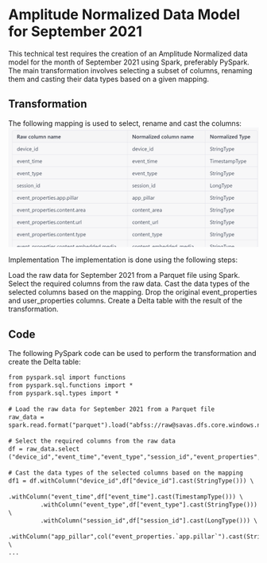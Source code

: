 # Amplitude Normalized Data Model for September 2021

This technical test requires the creation of an Amplitude Normalized data model for the month of September 2021 using Spark, preferably PySpark. The main transformation involves selecting a subset of columns, renaming them and casting their data types based on a given mapping.

## Transformation
The following mapping is used to select, rename and cast the columns:
![Alt text](Media/Screenshot%202023-03-03%20212945.png)

Implementation
The implementation is done using the following steps:

Load the raw data for September 2021 from a Parquet file using Spark.
Select the required columns from the raw data.
Cast the data types of the selected columns based on the mapping.
Drop the original event_properties and user_properties columns.
Create a Delta table with the result of the transformation.

## Code
The following PySpark code can be used to perform the transformation and create the Delta table:

```
from pyspark.sql import functions
from pyspark.sql.functions import *
from pyspark.sql.types import *

# Load the raw data for September 2021 from a Parquet file
raw_data = spark.read.format("parquet").load("abfss://raw@savas.dfs.core.windows.net/amplitude/2021/9/*/*/*.parquet")

# Select the required columns from the raw data
df = raw_data.select ("device_id","event_time","event_type","session_id","event_properties","user_properties")

# Cast the data types of the selected columns based on the mapping
df1 = df.withColumn("device_id",df["device_id"].cast(StringType())) \
         .withColumn("event_time",df["event_time"].cast(TimestampType())) \
         .withColumn("event_type",df["event_type"].cast(StringType())) \
         .withColumn("session_id",df["session_id"].cast(LongType())) \
         .withColumn("app_pillar",col("event_properties.`app.pillar`").cast(StringType())) \
...

```



